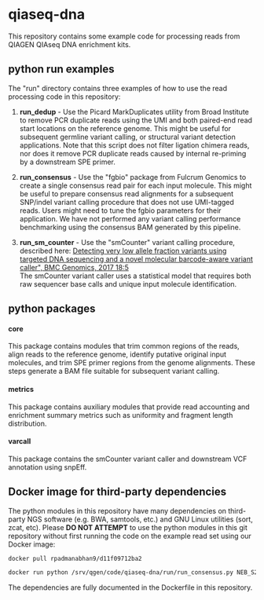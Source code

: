 # qiaseq-dna
This repository contains some example code for processing reads from QIAGEN QIAseq DNA enrichment kits.

python run examples
-------------------
The "run" directory contains three examples of how to use the read processing code in this repository:

1. **run_dedup** - Use the Picard MarkDuplicates utility from Broad Institute to remove PCR duplicate reads using the UMI and both paired-end read start locations on the reference genome.  This might be useful for subsequent germline variant calling, or structural variant detection applications.  Note that this script does not filter ligation chimera reads, nor does it remove PCR duplicate reads caused by internal re-priming by a downstream SPE primer. 

2. **run_consensus** - Use the "fgbio" package from Fulcrum Genomics to create a single consensus read pair for each input molecule.  This might be useful to prepare consensus read alignments for a subsequent SNP/indel variant calling procedure that does not use UMI-tagged reads.  Users might need to tune the fgbio parameters for their application.  We have not performed any variant calling performance benchmarking using the consensus BAM generated by this pipeline.

3. **run_sm_counter** - Use the "smCounter" variant calling procedure, described here:
[Detecting very low allele fraction variants using targeted DNA sequencing and a novel molecular barcode-aware variant caller", BMC Genomics, 2017 18:5](https://bmcgenomics.biomedcentral.com/articles/10.1186/s12864-016-3425-4)   
The smCounter variant caller uses a statistical model that requires both raw sequencer base calls and unique input molecule identification.

python packages
---------------------
#### core  
This package contains modules that trim common regions of the reads, align reads to the reference genome, identify putative original input molecules, and trim SPE primer regions from the genome alignments.  These steps generate a BAM file suitable for subsequent variant calling.

#### metrics
This package contains auxiliary modules that provide read accounting and enrichment summary metrics such as uniformity and fragment length distribution.

#### varcall
This package contains the smCounter variant caller and downstream VCF annotation using snpEff.

Docker image for third-party dependencies
-----------------------------------------
The python modules in this repository have many dependencies on third-party NGS software (e.g. BWA, samtools, etc.) and GNU Linux utilities (sort, zcat, etc).  Please **DO NOT ATTEMPT** to use the python modules in this git repository without first running the code on the example read set using our Docker image:

```bash
docker pull rpadmanabhan9/d11f09712ba2 

docker run python /srv/qgen/code/qiaseq-dna/run/run_consensus.py NEB_S2 > run.log 2>&1
```
The dependencies are fully documented in the Dockerfile in this repository.


